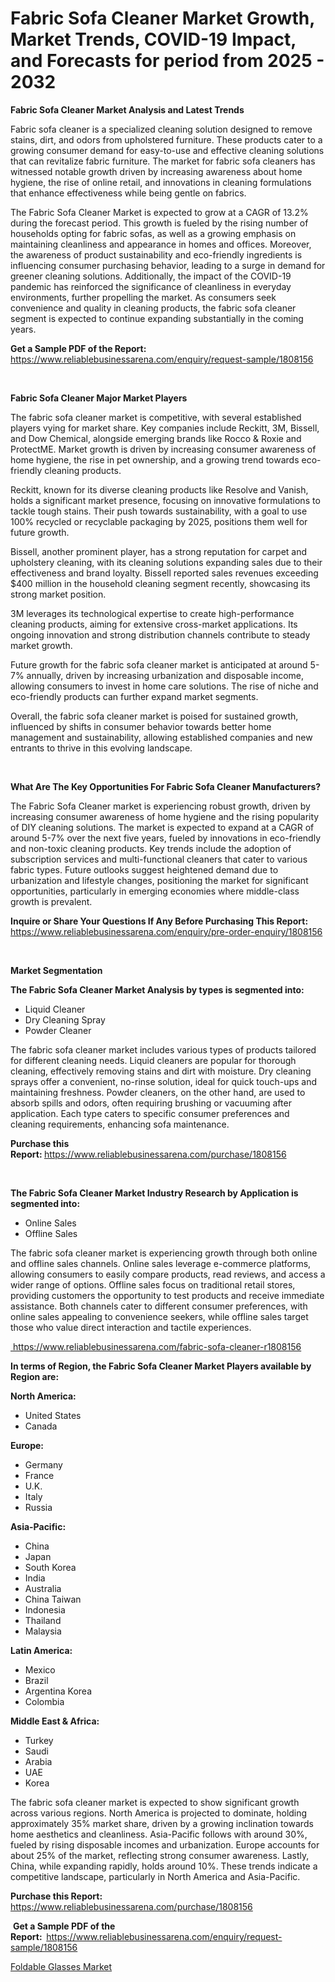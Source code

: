 <p><h1>Fabric Sofa Cleaner Market Growth, Market Trends, COVID-19 Impact, and Forecasts for period from 2025 - 2032</h1></p><p><strong>Fabric Sofa Cleaner Market Analysis and Latest Trends</strong></p>
<p><p>Fabric sofa cleaner is a specialized cleaning solution designed to remove stains, dirt, and odors from upholstered furniture. These products cater to a growing consumer demand for easy-to-use and effective cleaning solutions that can revitalize fabric furniture. The market for fabric sofa cleaners has witnessed notable growth driven by increasing awareness about home hygiene, the rise of online retail, and innovations in cleaning formulations that enhance effectiveness while being gentle on fabrics.</p><p>The Fabric Sofa Cleaner Market is expected to grow at a CAGR of 13.2% during the forecast period. This growth is fueled by the rising number of households opting for fabric sofas, as well as a growing emphasis on maintaining cleanliness and appearance in homes and offices. Moreover, the awareness of product sustainability and eco-friendly ingredients is influencing consumer purchasing behavior, leading to a surge in demand for greener cleaning solutions. Additionally, the impact of the COVID-19 pandemic has reinforced the significance of cleanliness in everyday environments, further propelling the market. As consumers seek convenience and quality in cleaning products, the fabric sofa cleaner segment is expected to continue expanding substantially in the coming years.</p></p>
<p><strong>Get a Sample PDF of the Report:&nbsp;</strong> <a href="https://www.reliablebusinessarena.com/enquiry/request-sample/1808156?utm_campaign=2182&utm_medium=2&utm_source=Github&utm_content=ia&utm_term=04042025&utm_id=fabric-sofa-cleaner">https://www.reliablebusinessarena.com/enquiry/request-sample/1808156</a></p>
<p>&nbsp;</p>
<p><strong>Fabric Sofa Cleaner Major Market Players</strong></p>
<p><p>The fabric sofa cleaner market is competitive, with several established players vying for market share. Key companies include Reckitt, 3M, Bissell, and Dow Chemical, alongside emerging brands like Rocco & Roxie and ProtectME. Market growth is driven by increasing consumer awareness of home hygiene, the rise in pet ownership, and a growing trend towards eco-friendly cleaning products.</p><p>Reckitt, known for its diverse cleaning products like Resolve and Vanish, holds a significant market presence, focusing on innovative formulations to tackle tough stains. Their push towards sustainability, with a goal to use 100% recycled or recyclable packaging by 2025, positions them well for future growth.</p><p>Bissell, another prominent player, has a strong reputation for carpet and upholstery cleaning, with its cleaning solutions expanding sales due to their effectiveness and brand loyalty. Bissell reported sales revenues exceeding $400 million in the household cleaning segment recently, showcasing its strong market position.</p><p>3M leverages its technological expertise to create high-performance cleaning products, aiming for extensive cross-market applications. Its ongoing innovation and strong distribution channels contribute to steady market growth.</p><p>Future growth for the fabric sofa cleaner market is anticipated at around 5-7% annually, driven by increasing urbanization and disposable income, allowing consumers to invest in home care solutions. The rise of niche and eco-friendly products can further expand market segments.</p><p>Overall, the fabric sofa cleaner market is poised for sustained growth, influenced by shifts in consumer behavior towards better home management and sustainability, allowing established companies and new entrants to thrive in this evolving landscape.</p></p>
<p>&nbsp;</p>
<p><strong>What Are The Key Opportunities For Fabric Sofa Cleaner Manufacturers?</strong></p>
<p><p>The Fabric Sofa Cleaner market is experiencing robust growth, driven by increasing consumer awareness of home hygiene and the rising popularity of DIY cleaning solutions. The market is expected to expand at a CAGR of around 5-7% over the next five years, fueled by innovations in eco-friendly and non-toxic cleaning products. Key trends include the adoption of subscription services and multi-functional cleaners that cater to various fabric types. Future outlooks suggest heightened demand due to urbanization and lifestyle changes, positioning the market for significant opportunities, particularly in emerging economies where middle-class growth is prevalent.</p></p>
<p><strong>Inquire or Share Your Questions If Any Before Purchasing This Report:</strong> <a href="https://www.reliablebusinessarena.com/enquiry/pre-order-enquiry/1808156?utm_campaign=2182&utm_medium=2&utm_source=Github&utm_content=ia&utm_term=04042025&utm_id=fabric-sofa-cleaner">https://www.reliablebusinessarena.com/enquiry/pre-order-enquiry/1808156</a></p>
<p>&nbsp;</p>
<p><strong>Market Segmentation</strong></p>
<p><strong>The Fabric Sofa Cleaner Market Analysis by types is segmented into:</strong></p>
<p><ul><li>Liquid Cleaner</li><li>Dry Cleaning Spray</li><li>Powder Cleaner</li></ul></p>
<p><p>The fabric sofa cleaner market includes various types of products tailored for different cleaning needs. Liquid cleaners are popular for thorough cleaning, effectively removing stains and dirt with moisture. Dry cleaning sprays offer a convenient, no-rinse solution, ideal for quick touch-ups and maintaining freshness. Powder cleaners, on the other hand, are used to absorb spills and odors, often requiring brushing or vacuuming after application. Each type caters to specific consumer preferences and cleaning requirements, enhancing sofa maintenance.</p></p>
<p><strong>Purchase this Report:&nbsp;</strong><a href="https://www.reliablebusinessarena.com/purchase/1808156?utm_campaign=2182&utm_medium=2&utm_source=Github&utm_content=ia&utm_term=04042025&utm_id=fabric-sofa-cleaner">https://www.reliablebusinessarena.com/purchase/1808156</a></p>
<p>&nbsp;</p>
<p><strong>The Fabric Sofa Cleaner Market Industry Research by Application is segmented into:</strong></p>
<p><ul><li>Online Sales</li><li>Offline Sales</li></ul></p>
<p><p>The fabric sofa cleaner market is experiencing growth through both online and offline sales channels. Online sales leverage e-commerce platforms, allowing consumers to easily compare products, read reviews, and access a wider range of options. Offline sales focus on traditional retail stores, providing customers the opportunity to test products and receive immediate assistance. Both channels cater to different consumer preferences, with online sales appealing to convenience seekers, while offline sales target those who value direct interaction and tactile experiences.</p></p>
<p><a href="https://www.reliablebusinessarena.com/fabric-sofa-cleaner-r1808156?utm_campaign=2182&utm_medium=2&utm_source=Github&utm_content=ia&utm_term=04042025&utm_id=fabric-sofa-cleaner">&nbsp;https://www.reliablebusinessarena.com/fabric-sofa-cleaner-r1808156</a></p>
<p><strong>In terms of Region, the Fabric Sofa Cleaner Market Players available by Region are:</strong></p>
<p>
    <p> <strong> North America: </strong>
        <ul>
            <li>United States</li>
            <li>Canada</li>
        </ul>
        </p> 
    <p> <strong> Europe: </strong>
        <ul>
            <li>Germany</li>
            <li>France</li>
            <li>U.K.</li>
            <li>Italy</li>
            <li>Russia</li>
        </ul>
        </p> 
    <p> <strong> Asia-Pacific: </strong>
        <ul>
            <li>China</li>
            <li>Japan</li>
            <li>South Korea</li>
            <li>India</li>
            <li>Australia</li>
            <li>China Taiwan</li>
            <li>Indonesia</li>
            <li>Thailand</li>
            <li>Malaysia</li>
        </ul>
        </p> 
    <p> <strong> Latin America: </strong>
        <ul>
            <li>Mexico</li>
            <li>Brazil</li>
            <li>Argentina Korea</li>
            <li>Colombia</li>
        </ul>
        </p> 
    <p> <strong> Middle East & Africa: </strong>
        <ul>
            <li>Turkey</li>
            <li>Saudi</li>
            <li>Arabia</li>
            <li>UAE</li>
            <li>Korea</li>
        </ul>
    </p>
    </p>
<p><p>The fabric sofa cleaner market is expected to show significant growth across various regions. North America is projected to dominate, holding approximately 35% market share, driven by a growing inclination towards home aesthetics and cleanliness. Asia-Pacific follows with around 30%, fueled by rising disposable incomes and urbanization. Europe accounts for about 25% of the market, reflecting strong consumer awareness. Lastly, China, while expanding rapidly, holds around 10%. These trends indicate a competitive landscape, particularly in North America and Asia-Pacific.</p></p>
<p><strong>Purchase this Report: </strong><a href="https://www.reliablebusinessarena.com/purchase/1808156?utm_campaign=2182&utm_medium=2&utm_source=Github&utm_content=ia&utm_term=04042025&utm_id=fabric-sofa-cleaner">https://www.reliablebusinessarena.com/purchase/1808156</a></p>
<p>&nbsp;<strong>Get a Sample PDF of the Report:&nbsp;&nbsp;</strong><a href="https://www.reliablebusinessarena.com/enquiry/request-sample/1808156?utm_campaign=2182&utm_medium=2&utm_source=Github&utm_content=ia&utm_term=04042025&utm_id=fabric-sofa-cleaner">https://www.reliablebusinessarena.com/enquiry/request-sample/1808156</a></p>
<p><strong></strong></p>
<p><p><a href="https://github.com/tona7vba/Market-Research-Report-List-1/blob/main/foldable-glasses-market.md?utm_campaign=2182&utm_medium=2&utm_source=Github&utm_content=ia&utm_term=04042025&utm_id=fabric-sofa-cleaner">Foldable Glasses Market</a></p></p>